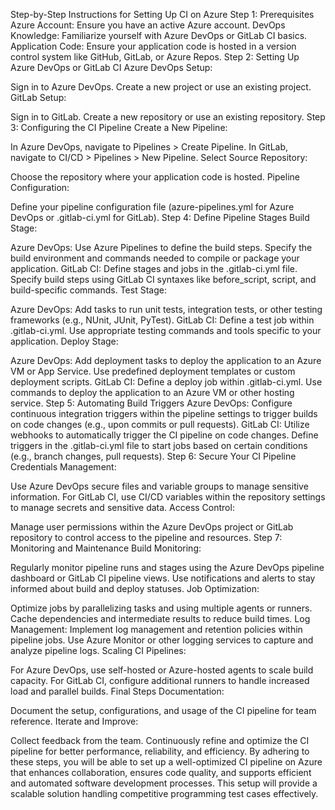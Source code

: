 Step-by-Step Instructions for Setting Up CI on Azure
Step 1: Prerequisites
Azure Account: Ensure you have an active Azure account.
DevOps Knowledge: Familiarize yourself with Azure DevOps or GitLab CI basics.
Application Code: Ensure your application code is hosted in a version control system like GitHub, GitLab, or Azure Repos.
Step 2: Setting Up Azure DevOps or GitLab CI
Azure DevOps Setup:

Sign in to Azure DevOps.
Create a new project or use an existing project.
GitLab Setup:

Sign in to GitLab.
Create a new repository or use an existing repository.
Step 3: Configuring the CI Pipeline
Create a New Pipeline:

In Azure DevOps, navigate to Pipelines > Create Pipeline.
In GitLab, navigate to CI/CD > Pipelines > New Pipeline.
Select Source Repository:

Choose the repository where your application code is hosted.
Pipeline Configuration:

Define your pipeline configuration file (azure-pipelines.yml for Azure DevOps or .gitlab-ci.yml for GitLab).
Step 4: Define Pipeline Stages
Build Stage:

Azure DevOps:
Use Azure Pipelines to define the build steps.
Specify the build environment and commands needed to compile or package your application.
GitLab CI:
Define stages and jobs in the .gitlab-ci.yml file.
Specify build steps using GitLab CI syntaxes like before_script, script, and build-specific commands.
Test Stage:

Azure DevOps:
Add tasks to run unit tests, integration tests, or other testing frameworks (e.g., NUnit, JUnit, PyTest).
GitLab CI:
Define a test job within .gitlab-ci.yml.
Use appropriate testing commands and tools specific to your application.
Deploy Stage:

Azure DevOps:
Add deployment tasks to deploy the application to an Azure VM or App Service.
Use predefined deployment templates or custom deployment scripts.
GitLab CI:
Define a deploy job within .gitlab-ci.yml.
Use commands to deploy the application to an Azure VM or other hosting service.
Step 5: Automating Build Triggers
Azure DevOps:
Configure continuous integration triggers within the pipeline settings to trigger builds on code changes (e.g., upon commits or pull requests).
GitLab CI:
Utilize webhooks to automatically trigger the CI pipeline on code changes.
Define triggers in the .gitlab-ci.yml file to start jobs based on certain conditions (e.g., branch changes, pull requests).
Step 6: Secure Your CI Pipeline
Credentials Management:

Use Azure DevOps secure files and variable groups to manage sensitive information.
For GitLab CI, use CI/CD variables within the repository settings to manage secrets and sensitive data.
Access Control:

Manage user permissions within the Azure DevOps project or GitLab repository to control access to the pipeline and resources.
Step 7: Monitoring and Maintenance
Build Monitoring:

Regularly monitor pipeline runs and stages using the Azure DevOps pipeline dashboard or GitLab CI pipeline views.
Use notifications and alerts to stay informed about build and deploy statuses.
Job Optimization:

Optimize jobs by parallelizing tasks and using multiple agents or runners.
Cache dependencies and intermediate results to reduce build times.
Log Management:
Implement log management and retention policies within pipeline jobs.
Use Azure Monitor or other logging services to capture and analyze pipeline logs.
Scaling CI Pipelines:

For Azure DevOps, use self-hosted or Azure-hosted agents to scale build capacity.
For GitLab CI, configure additional runners to handle increased load and parallel builds.
Final Steps
Documentation:

Document the setup, configurations, and usage of the CI pipeline for team reference.
Iterate and Improve:

Collect feedback from the team.
Continuously refine and optimize the CI pipeline for better performance, reliability, and efficiency.
By adhering to these steps, you will be able to set up a well-optimized CI pipeline on Azure that enhances collaboration, ensures code quality, and supports efficient and automated software development processes. This setup will provide a scalable solution handling competitive programming test cases effectively.




